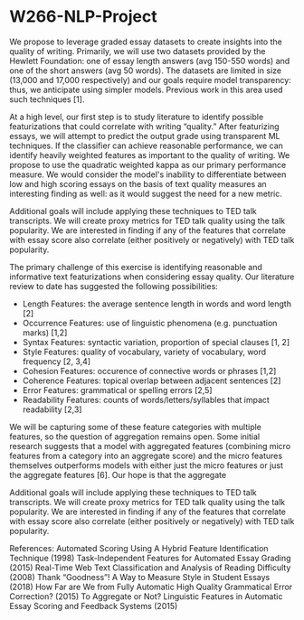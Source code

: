 # W266-NLP-Project

We propose to leverage graded essay datasets to create insights into the quality of writing. Primarily, we will use two datasets provided by the Hewlett Foundation: one of essay length answers (avg 150-550 words) and one of the short answers (avg 50 words). The datasets are limited in size (13,000 and 17,000 respectively) and our goals require model transparency: thus, we anticipate using simpler models. Previous work in this area used such techniques [1]. 

At a high level, our first step is to study literature to identify possible featurizations that could correlate with writing “quality.” After featurizing essays, we will attempt to predict the output grade using transparent ML techniques. If the classifier can achieve reasonable performance, we can identify heavily weighted features as important to the quality of writing. We propose to use the quadratic weighted kappa as our primary performance measure. We would consider the model's inability to differentiate between low and high scoring essays on the basis of text quality measures an interesting finding as well: as it would suggest the need for a new metric. 

Additional goals will include applying these techniques to TED talk transcripts. We will create proxy metrics for TED talk quality using the talk popularity. We are interested in finding if any of the features that correlate with essay score also correlate (either positively or negatively) with TED talk popularity.

The primary challenge of this exercise is identifying reasonable and informative text featurizations when considering essay quality. Our literature review to date has suggested the following possibilities:

* Length Features: the average sentence length in words and word length [2]
* Occurrence Features: use of linguistic phenomena (e.g. punctuation marks) [1,2]
* Syntax Features: syntactic variation, proportion of special clauses [1, 2]
* Style Features: quality of vocabulary, variety of vocabulary, word frequency [2, 3,4]
* Cohesion Features: occurence of connective words or phrases [1,2]
* Coherence Features: topical overlap between adjacent sentences [2]
* Error Features: grammatical or spelling errors [2,5]
* Readability Features: counts of words/letters/syllables that impact readability [2,3] 

We will be capturing some of these feature categories with multiple features, so the question of aggregation remains open. Some initial research suggests that a model with aggregated features (combining micro features from a category into an aggregate score) and the micro features themselves outperforms models with either just the micro features  or just the aggregate features [6]. Our hope is that the aggregate 

Additional goals will include applying these techniques to TED talk transcripts. We will create proxy metrics for TED talk quality using the talk popularity. We are interested in finding if any of the features that correlate with essay score also correlate (either positively or negatively) with TED talk popularity.


References: 
Automated Scoring Using A Hybrid Feature Identification Technique (1998)
Task-Independent Features for Automated Essay Grading (2015) 
Real-Time Web Text Classification and Analysis of Reading Difficulty (2008) 
Thank “Goodness”! A Way to Measure Style in Student Essays (2018) 
How Far are We from Fully Automatic High Quality Grammatical Error Correction? (2015)
To Aggregate or Not? Linguistic Features in Automatic Essay Scoring and Feedback Systems (2015)
